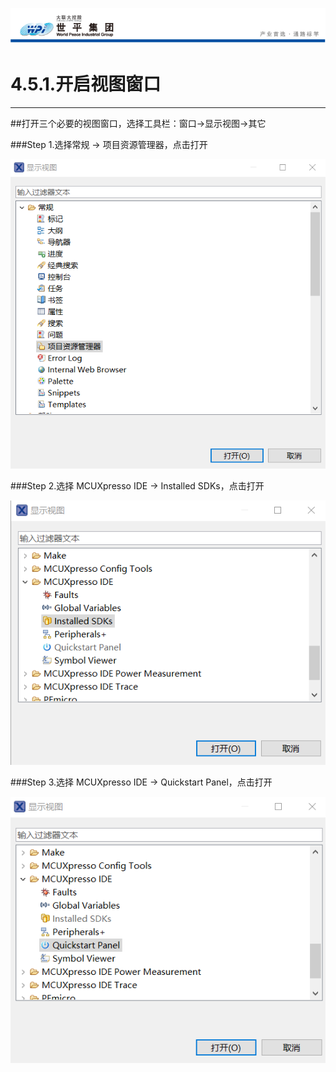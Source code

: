 ![wpiLogo](../../imgs/wpiLogo.jpg)

# 4.5.1.开启视图窗口

---

##打开三个必要的视图窗口，选择工具栏：窗口->显示视图->其它

###Step 1.选择常规 -> 项目资源管理器，点击打开

![viewProject](../../imgs/MCUXpressoIDE/viewProject.jpg)

###Step 2.选择 MCUXpresso IDE -> Installed SDKs，点击打开

![viewInstalledSDKs](../../imgs/MCUXpressoIDE/viewInstalledSDKs.jpg)

###Step 3.选择 MCUXpresso IDE -> Quickstart Panel，点击打开

![viewQuickstartPanel](../../imgs/MCUXpressoIDE/viewQuickstartPanel.jpg)
